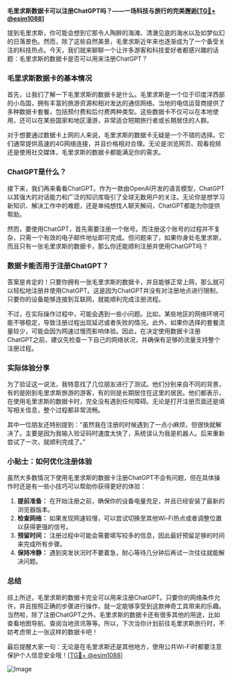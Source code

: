 **毛里求斯数据卡可以注册ChatGPT吗？——一场科技与旅行的完美邂逅[[TG💪+ @esim1088](https://t.me/s/esim1088)]**

提到毛里求斯，你可能会想到它那令人陶醉的海滩、清澈见底的海水以及如梦似幻的日落景色。然而，除了这些自然美景，毛里求斯近年来也逐渐成为了一个备受关注的科技热点。今天，我们就来聊聊一个让许多游客和科技爱好者都感兴趣的话题：毛里求斯的数据卡是否可以用来注册ChatGPT？

### 毛里求斯数据卡的基本情况

首先，让我们了解一下毛里求斯的数据卡是什么。毛里求斯是一个位于印度洋西部的小岛国，拥有丰富的旅游资源和相对发达的通信网络。当地的电信运营商提供了多种数据卡套餐，包括预付费和后付费两种类型。这些数据卡不仅可以在本地使用，还可以在某些国家和地区漫游，非常适合短期旅行者或长期居住的人群。

对于想要通过数据卡上网的人来说，毛里求斯的数据卡无疑是一个不错的选择。它们通常提供高速的4G网络连接，并且价格相对合理。无论是浏览网页、观看视频还是使用社交媒体，毛里求斯的数据卡都能满足你的需求。

### ChatGPT是什么？

接下来，我们再来看看ChatGPT。作为一款由OpenAI开发的语言模型，ChatGPT以其强大的对话能力和广泛的知识库吸引了全球无数用户的关注。无论你是想学习新知识、解决工作中的难题，还是单纯想找人聊天解闷，ChatGPT都能为你提供帮助。

然而，要使用ChatGPT，首先需要注册一个账号。而注册这个账号的过程并不复杂，只需一个有效的电子邮件地址即可完成。但问题来了，如果你身处毛里求斯，而且只有一张毛里求斯的数据卡，那么你还能顺利注册并使用ChatGPT吗？

### 数据卡能否用于注册ChatGPT？

答案是肯定的！只要你拥有一张毛里求斯的数据卡，并且能够正常上网，那么就可以轻松地注册并使用ChatGPT。这是因为ChatGPT并没有对注册地点进行限制，只要你的设备能够连接到互联网，就能顺利完成注册流程。

不过，在实际操作过程中，可能会遇到一些小问题。比如，某些地区的网络环境可能不够稳定，导致注册过程出现延迟或者失败的情况。此外，如果你选择的套餐流量较少，可能会因为网速过慢而影响体验。因此，在决定使用数据卡注册ChatGPT之前，建议先检查一下自己的网络状况，并确保有足够的流量支持整个注册过程。

### 实际体验分享

为了验证这一说法，我特意找了几位朋友进行了测试。他们分别来自不同的背景，有的是刚到毛里求斯旅游的游客，有的则是长期居住在这里的居民。他们都表示，在使用毛里求斯的数据卡时，完全没有遇到任何障碍。无论是打开注册页面还是填写相关信息，整个过程都非常流畅。

其中一位朋友还特别提到：“虽然我在注册的时候遇到了一点小麻烦，但很快就解决了。主要是因为我输入验证码时速度太快了，系统误认为我是机器人。后来重新尝试了一次，就顺利完成了。”

### 小贴士：如何优化注册体验

虽然大多数情况下使用毛里求斯的数据卡注册ChatGPT不会有问题，但在具体操作时还是有一些小技巧可以帮助你获得更好的体验：

1. **提前准备：** 在开始注册之前，确保你的设备电量充足，并且已经安装了最新的浏览器版本。
2. **检查网络：** 如果发现网速较慢，可以尝试切换至其他Wi-Fi热点或者调整位置以获得更强的信号。
3. **预留时间：** 注册过程中可能会需要填写较多的信息，因此最好预留足够的时间来完成所有步骤。
4. **保持冷静：** 遇到突发状况时不要着急，耐心等待几分钟后再试一次往往就能解决问题。

### 总结

综上所述，毛里求斯的数据卡完全可以用来注册ChatGPT。只要你的网络条件允许，并且按照正确的步骤进行操作，就一定能够享受到这款神奇工具带来的乐趣。当然啦，除了注册ChatGPT之外，毛里求斯的数据卡还有很多其他的用途，比如查看地图导航、查阅当地资讯等等。所以，下次当你计划前往毛里求斯旅行时，不妨考虑带上一张这样的数据卡吧！

最后提醒大家一句：无论是在毛里求斯还是其他地方，使用公共Wi-Fi时都要注意保护个人信息安全哦！[[TG💪+ @esim1088](https://t.me/s/esim1088)] 

![Image](https://i.postimg.cc/4NQfJmqS/Snipaste-2025-05-13-00-14-12.png)